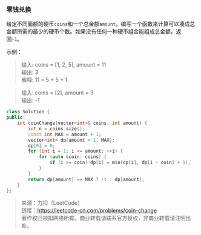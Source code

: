### 零钱兑换

给定不同面额的硬币`coins`和一个总金额`amount`。编写一个函数来计算可以凑成总金额所需的最少的硬币个数。如果没有任何一种硬币组合能组成总金额，返回`-1`。

示例：

> 输入: coins = [1, 2, 5], amount = 11  
> 输出: 3   
> 解释: 11 = 5 + 5 + 1  


> 输入: coins = [2], amount = 3  
> 输出: -1  

```C++
class Solution {
public:
    int coinChange(vector<int>& coins, int amount) {
        int n = coins.size();
        const int MAX = amount + 1;
        vector<int> dp(amount + 1, MAX);
        dp[0] = 0;
        for (int i = 1; i <= amount; ++i) {
            for (auto &coin: coins) {
                if (i >= coin) dp[i] = min(dp[i], dp[i - coin] + 1);
            }
        }
        return dp[amount] == MAX ? -1 : dp[amount];
    } 
};
```

> 来源：力扣（LeetCode）   
> 链接：https://leetcode-cn.com/problems/coin-change  
> 著作权归领扣网络所有。商业转载请联系官方授权，非商业转载请注明出处。  

